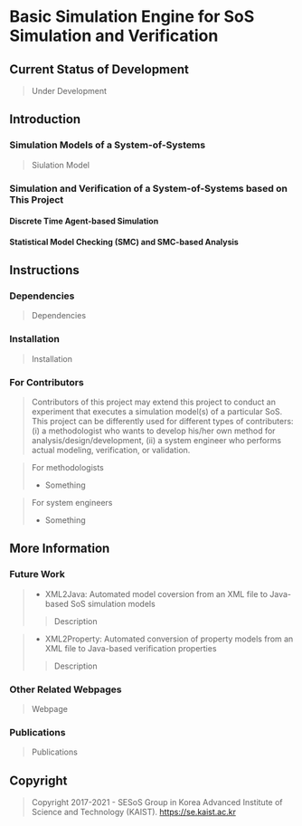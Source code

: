 # Basic Simulation Engine for SoS Simulation and Verification

## Current Status of Development
> Under Development

## Introduction

### Simulation Models of a System-of-Systems
> Siulation Model

### Simulation and Verification of a System-of-Systems based on This Project

#### Discrete Time Agent-based Simulation

#### Statistical Model Checking (SMC) and SMC-based Analysis

## Instructions

### Dependencies
> Dependencies

### Installation
> Installation

### For Contributors
> Contributors of this project may extend this project to conduct an experiment that executes a simulation model(s) of a particular SoS. This project can be differently used for different types of contributers: (i) a methodologist who wants to develop his/her own method for analysis/design/development, (ii) a system engineer who performs actual modeling, verification, or validation.

> For methodologists
> - Something

> For system engineers
> - Something


## More Information

### Future Work
> - XML2Java: Automated model coversion from an XML file to Java-based SoS simulation models
>> Description

> - XML2Property: Automated conversion of property models from an XML file to Java-based verification properties
>> Description

### Other Related Webpages
> Webpage

### Publications
> Publications

## Copyright
> Copyright 2017-2021 - SESoS Group in Korea Advanced Institute of Science and Technology (KAIST).
> https://se.kaist.ac.kr
